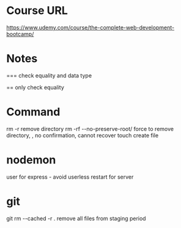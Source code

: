 # Course URL
https://www.udemy.com/course/the-complete-web-development-bootcamp/

# Notes
=== check equality and data type

== only check equality

# Command
rm -r    remove directory
rm -rf --no-preserve-root/   force to remove directory, , no confirmation, cannot recover
touch create file

# nodemon
user for express - avoid userless restart for server

# git
git rm --cached -r .     remove all files from staging period